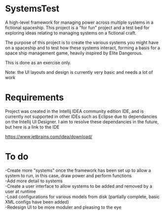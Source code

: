 # SystemsTest

A high-level framework for managing power across multiple systems in a fictional spaceship.
This project is a "for fun" project and a test bed for exploring ideas relating to managing systems on a fictional craft.

The purpose of this project is to create the various systems you might have on a spaceship and to test how these systems interact, forming a basis for a space ship management game, heavily inspired by Elite Dangerous.

This is done as an exercise only.

Note: the UI layouts and design is currently very basic and needs a lot of work

# Requirements

Project was created in the Intellij IDEA community edition IDE, and is currently not supported in other IDEs such as Eclipse due to dependancies on the Intellij UI Designer. I aim to resolve these dependancies in the future, but here is a link to the IDE <br>

https://www.jetbrains.com/idea/download/

# To do

-Create more "systems" once the framework has been set up to allow a system to run, in this case, draw power and perform functions<br />
-Add more detail to systems<br />
-Create a user interface to allow systems to be added and removed by a user at runtime<br />
-Load configurations for various models from disk (partially complete, basic XML configs have been added)<br />
-Redesign UI to be more moduler and pleasing to the eye
